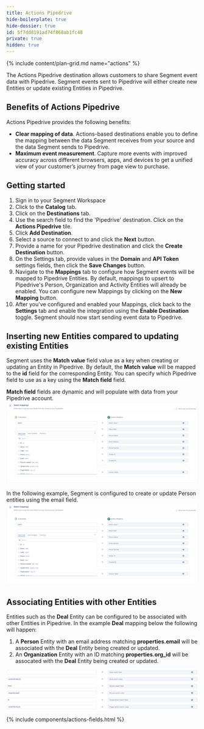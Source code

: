 ```yaml
---
title: Actions Pipedrive
hide-boilerplate: true
hide-dossier: true
id: 5f7dd8191ad74f868ab1fc48
private: true
hidden: true
---
```


{% include content/plan-grid.md name="actions" %}

The Actions Pipedrive destination allows customers to share Segment event data with Pipedrive. Segment events sent to Pipedrive will either create new Entities or update existing Entities in Pipedrive. 

## Benefits of Actions Pipedrive

Actions Pipedrive provides the following benefits:

- **Clear mapping of data**.  Actions-based destinations enable you to define the mapping between the data Segment receives from your source and the data Segment sends to Pipedrive.
- **Maximum event measurement**. Capture more events with improved accuracy across different browsers, apps, and devices to get a unified view of your customer’s journey from page view to purchase.

## Getting started

1. Sign in to your Segment Workspace
2. Click to the **Catalog** tab. 
3. Click on the **Destinations** tab.
2. Use the search field to find the 'Pipedrive' destination. Click on the **Actions Pipedrive** tile. 
3. Click **Add Destination**.
4. Select a source to connect to and click the **Next** button.
5. Provide a name for your Pipedrive destination and click the **Create Destination** button.
6. On the Settings tab, provide values in the **Domain** and **API Token** settings fields, then click the **Save Changes** button. 
7. Navigate to the **Mappings** tab to configure how Segment events will be mapped to Pipedrive Entities. By default, mappings to upsert to Pipedrive's Person, Organization and Activity Entities will already be enabled. You can configure new Mappings by clicking on the **New Mapping** button. 
8. After you've configured and enabled your Mappings, click back to the **Settings** tab and enable the integration using the **Enable Destination** toggle. Segment should now start sending event data to Pipedrive.  

## Inserting new Entities compared to updating existing Entities

Segment uses the **Match value** field value as a key when creating or updating an Entity in Pipedrive. By default, the **Match value** will be mapped to the **id** field for the corresponding Entity. You can specify which Pipedrive field to use as a key using the **Match field** field. 

**Match field** fields are dynamic and will populate with data from your Pipedrive account. 
![Match value and and fields can be used to specify how Segment should update Pipedrive Entities](images/match_field.png)

In the following example, Segment is configured to create or update Person entities using the email field. 
![Using email to upsert to the Person Entity](images/match_field.png)

## Associating Entities with other Entities

Entities such as the **Deal** Entity can be configured to be associated with other Entities in Pipedrive. In the example **Deal** mapping below the following will happen: 
1. A **Person** Entity with an email address matching **properties.email** will be associated with the **Deal** Entity being created or updated. 
2. An **Organization** Entity with an ID matching **properties.org_id** will be assocated with the **Deal** Entity being created or updated.  

![Associating Entities with other Entities](images/deal_match_fields.png)

{% include components/actions-fields.html %}

